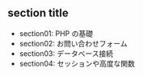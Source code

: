 ## section title

- section01: PHP の基礎
- section02: お問い合わせフォーム
- section03: データベース接続
- section04: セッションや高度な関数
